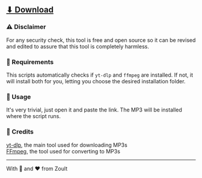 ## [⬇ Download](https://raw.githack.com/Zoult/mp3downloader/main/MP3%20Downloader.bat)

### ⚠️ Disclaimer
For any security check, this tool is free and open source so it can be revised and edited to assure that this tool is completely harmless.

### 📖 Requirements
This scripts automatically checks if `yt-dlp` and `ffmpeg` are installed.
If not, it will install both for you, letting you choose the desired installation folder.

### 🏃 Usage
It's very trivial, just open it and paste the link.
The MP3 will be installed where the script runs.

### 👥 Credits
[yt-dlp](https://github.com/yt-dlp/yt-dlp), the main tool used for downloading MP3s
<br>[FFmpeg](https://github.com/FFmpeg/FFmpeg), the tool used for converting to MP3s</br>

---

With 🎨 and ❤ from Zoult
